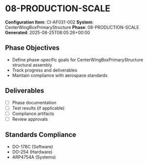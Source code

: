 # 08-PRODUCTION-SCALE

**Configuration Item**: CI-AF031-002
**System**: CenterWingBoxPrimaryStructure
**Phase**: 08-PRODUCTION-SCALE
**Generated**: 2025-08-25T08:05:26+00:00

## Phase Objectives
- Define phase-specific goals for CenterWingBoxPrimaryStructure structural assembly
- Track progress and deliverables
- Maintain compliance with aerospace standards

## Deliverables
- [ ] Phase documentation
- [ ] Test results (if applicable)
- [ ] Compliance artifacts
- [ ] Review approvals

## Standards Compliance
- DO-178C (Software)
- DO-254 (Hardware)
- ARP4754A (Systems)

